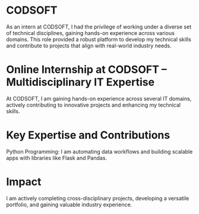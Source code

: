 # CODSOFT
As an intern at CODSOFT, I had the privilege of working under a diverse set of technical disciplines, gaining hands-on experience across various domains. This role provided a robust platform to develop my technical skills and contribute to projects that align with real-world industry needs.

# Online Internship at CODSOFT – Multidisciplinary IT Expertise

At CODSOFT, I am gaining hands-on experience across several IT domains, actively contributing to innovative projects and enhancing my technical skills.

# Key Expertise and Contributions
Python Programming: I am automating data workflows and building scalable apps with libraries like Flask and Pandas.
# Impact
I am actively completing cross-disciplinary projects, developing a versatile portfolio, and gaining valuable industry experience.
